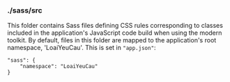 ### ./sass/src

This folder contains Sass files defining CSS rules corresponding to classes
included in the application's JavaScript code build when using the modern toolkit.
By default, files in this folder are mapped to the application's root namespace, 'LoaiYeuCau'.
This is set in `"app.json"`:

    "sass": {
        "namespace": "LoaiYeuCau"
    }